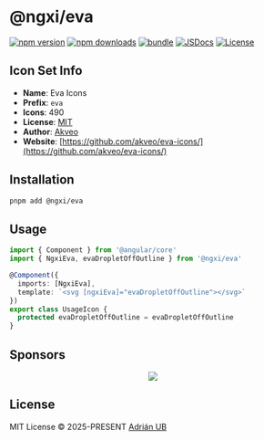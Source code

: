 # @ngxi/eva

[![npm version][npm-version-src]][npm-version-href]
[![npm downloads][npm-downloads-src]][npm-downloads-href]
[![bundle][bundle-src]][bundle-href]
[![JSDocs][jsdocs-src]][jsdocs-href]
[![License][license-src]][license-href]

## Icon Set Info

- **Name**: Eva Icons
- **Prefix**: `eva`
- **Icons**: 490
- **License**: [MIT](https://github.com/akveo/eva-icons/blob/master/LICENSE.txt)
- **Author**: [Akveo](https://github.com/akveo/eva-icons/)
- **Website**: [https://github.com/akveo/eva-icons/](https://github.com/akveo/eva-icons/)

## Installation

```sh
pnpm add @ngxi/eva
```

## Usage

```ts
import { Component } from '@angular/core'
import { NgxiEva, evaDropletOffOutline } from '@ngxi/eva'

@Component({
  imports: [NgxiEva],
  template: `<svg [ngxiEva]="evaDropletOffOutline"></svg>`
})
export class UsageIcon {
  protected evaDropletOffOutline = evaDropletOffOutline
}
```

## Sponsors

<p align="center">
  <a href="https://cdn.jsdelivr.net/gh/adrian-ub/static/sponsors.svg">
    <img src='https://cdn.jsdelivr.net/gh/adrian-ub/static/sponsors.svg'/>
  </a>
</p>

## License

MIT License © 2025-PRESENT [Adrián UB](https://github.com/adrian-ub)

<!-- Badges -->

[npm-version-src]: https://img.shields.io/npm/v/@ngxi/eva?style=flat&colorA=080f12&colorB=1fa669
[npm-version-href]: https://npmjs.com/package/@ngxi/eva
[npm-downloads-src]: https://img.shields.io/npm/dm/@ngxi/eva?style=flat&colorA=080f12&colorB=1fa669
[npm-downloads-href]: https://npmjs.com/package/@ngxi/eva
[bundle-src]: https://img.shields.io/bundlephobia/minzip/@ngxi/eva?style=flat&colorA=080f12&colorB=1fa669&label=minzip
[bundle-href]: https://bundlephobia.com/result?p=@ngxi/eva
[license-src]: https://img.shields.io/npm/l/@ngxi/eva?style=flat&colorA=080f12&colorB=1fa669
[license-href]: https://github.com/adrian-ub/ngxi/blob/main/LICENSE
[jsdocs-src]: https://img.shields.io/badge/jsdocs-reference-080f12?style=flat&colorA=080f12&colorB=1fa669
[jsdocs-href]: https://www.jsdocs.io/package/@ngxi/eva
